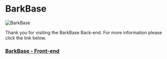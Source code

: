 # BarkBase
![BarkBase](https://res.cloudinary.com/di6tvzeal/image/upload/v1684456374/barkbase_cropped_tikss9.jpg "barkbase-screenshot")

Thank you for visiting the BarkBase Back-end.
For more information please click the link below.

### [BarkBase - Front-end](https://github.com/AndrewRentschler/barkbase-front-end "GitHub link")